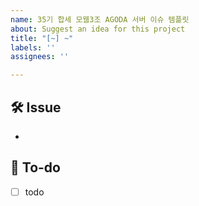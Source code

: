 ```yaml
---
name: 35기 합세 모웹3조 AGODA 서버 이슈 템플릿
about: Suggest an idea for this project
title: "[~] ~"
labels: ''
assignees: ''

---
```


## 🛠 Issue
<!-- 이슈에 대해 간략하게 설명해주세요 -->
- 
## 📝 To-do
<!-- 진행할 작업에 대해 적어주세요 -->
- [ ] todo

